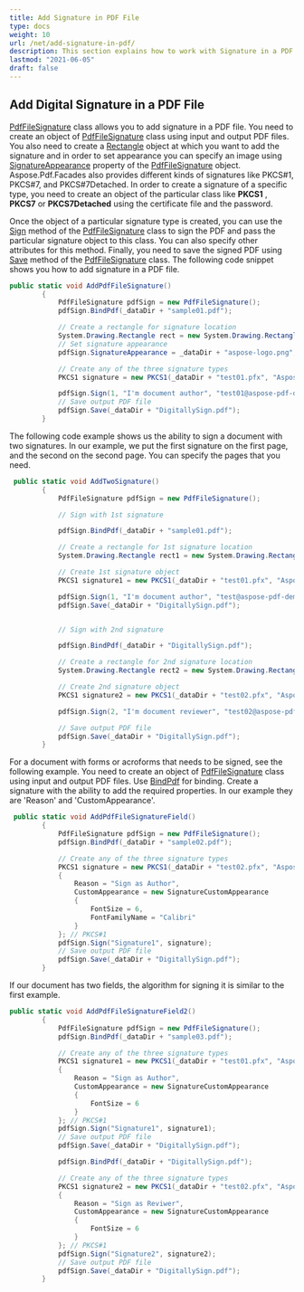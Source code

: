 ```yaml
---
title: Add Signature in PDF File
type: docs
weight: 10
url: /net/add-signature-in-pdf/
description: This section explains how to work with Signature in a PDF File using PdfFileSignature class.
lastmod: "2021-06-05"
draft: false
---
```


## Add Digital Signature in a PDF File

[PdfFileSignature](https://apireference.aspose.com/pdf/net/aspose.pdf.facades/pdffilesignature) class allows you to add signature in a PDF file. You need to create an object of [PdfFileSignature](https://apireference.aspose.com/pdf/net/aspose.pdf.facades/pdffilesignature) class using input and output PDF files. You also need to create a [Rectangle](https://apireference.aspose.com/pdf/net/aspose.pdf/rectangle) object at which you want to add the signature and in order to set appearance you can specify an image using [SignatureAppearance](https://apireference.aspose.com/pdf/net/aspose.pdf.facades/pdffilesignature/properties/signatureappearance) property of the [PdfFileSignature](https://apireference.aspose.com/pdf/net/aspose.pdf.facades/pdffilesignature) object. Aspose.Pdf.Facades also provides different kinds of signatures like PKCS#1, PKCS#7, and PKCS#7Detached. In order to create a signature of a specific type, you need to create an object of the particular class like **PKCS1** , **PKCS7** or **PKCS7Detached** using the certificate file and the password.

Once the object of a particular signature type is created, you can use the [Sign](https://apireference.aspose.com/pdf/net/aspose.pdf.facades/pdffilesignature/methods/sign/index) method of the [PdfFileSignature](https://apireference.aspose.com/pdf/net/aspose.pdf.facades/pdffilesignature) class to sign the PDF and pass the particular signature object to this class. You can also specify other attributes for this method. Finally, you need to save the signed PDF using [Save](https://apireference.aspose.com/pdf/net/aspose.pdf/document/methods/save/index) method of the [PdfFileSignature](https://apireference.aspose.com/pdf/net/aspose.pdf.facades/pdffilesignature) class. The following code snippet shows you how to add signature in a PDF file.

```csharp
public static void AddPdfFileSignature()
        {
            PdfFileSignature pdfSign = new PdfFileSignature();
            pdfSign.BindPdf(_dataDir + "sample01.pdf");

            // Create a rectangle for signature location
            System.Drawing.Rectangle rect = new System.Drawing.Rectangle(10, 10, 300, 50);
            // Set signature appearance
            pdfSign.SignatureAppearance = _dataDir + "aspose-logo.png";

            // Create any of the three signature types
            PKCS1 signature = new PKCS1(_dataDir + "test01.pfx", "Aspose2021"); // PKCS#1

            pdfSign.Sign(1, "I'm document author", "test01@aspose-pdf-demo.local", "Aspose Pdf Demo, Australia", true, rect, signature);
            // Save output PDF file
            pdfSign.Save(_dataDir + "DigitallySign.pdf");
        }
```

The following code example shows us the ability to sign a document with two signatures. In our example, we put the first signature on the first page, and the second on the second page. You can specify the pages that you need.

```csharp
 public static void AddTwoSignature()
        {
            PdfFileSignature pdfSign = new PdfFileSignature();

            // Sign with 1st signature

            pdfSign.BindPdf(_dataDir + "sample01.pdf");

            // Create a rectangle for 1st signature location
            System.Drawing.Rectangle rect1 = new System.Drawing.Rectangle(10, 10, 300, 50);

            // Create 1st signature object
            PKCS1 signature1 = new PKCS1(_dataDir + "test01.pfx", "Aspose2021"); // PKCS#1

            pdfSign.Sign(1, "I'm document author", "test@aspose-pdf-demo.local", "Aspose Pdf Demo, Australia", true, rect1, signature1);
            pdfSign.Save(_dataDir + "DigitallySign.pdf");


            // Sign with 2nd signature

            pdfSign.BindPdf(_dataDir + "DigitallySign.pdf");

            // Create a rectangle for 2nd signature location
            System.Drawing.Rectangle rect2 = new System.Drawing.Rectangle(10, 10, 300, 50);

            // Create 2nd signature object
            PKCS1 signature2 = new PKCS1(_dataDir + "test02.pfx", "Aspose2021"); // PKCS#1

            pdfSign.Sign(2, "I'm document reviewer", "test02@aspose-pdf-demo.local", "Aspose Pdf Demo, Australia", true, rect2, signature2);

            // Save output PDF file
            pdfSign.Save(_dataDir + "DigitallySign.pdf");
        }
```

For a document with forms or acroforms that needs to be signed, see the following example.
You need to create an object of [PdfFileSignature](https://apireference.aspose.com/pdf/net/aspose.pdf.facades/pdffilesignature) class using input and output PDF files. Use [BindPdf](https://apireference.aspose.com/pdf/net/aspose.pdf.facades.pdffilesignature/bindpdf/methods/1) for binding. Create a signature with the ability to add the required properties. In our example they are 'Reason' and 'CustomAppearance'.

```csharp
 public static void AddPdfFileSignatureField()
        {
            PdfFileSignature pdfSign = new PdfFileSignature();
            pdfSign.BindPdf(_dataDir + "sample02.pdf");

            // Create any of the three signature types
            PKCS1 signature = new PKCS1(_dataDir + "test02.pfx", "Aspose2021")
            {
                Reason = "Sign as Author",
                CustomAppearance = new SignatureCustomAppearance
                {
                    FontSize = 6,
                    FontFamilyName = "Calibri"
                }
            }; // PKCS#1
            pdfSign.Sign("Signature1", signature);
            // Save output PDF file
            pdfSign.Save(_dataDir + "DigitallySign.pdf");
        }
```

If our document has two fields, the algorithm for signing it is similar to the first example.

```csharp
public static void AddPdfFileSignatureField2()
        {
            PdfFileSignature pdfSign = new PdfFileSignature();
            pdfSign.BindPdf(_dataDir + "sample03.pdf");

            // Create any of the three signature types
            PKCS1 signature1 = new PKCS1(_dataDir + "test01.pfx", "Aspose2021")
            {
                Reason = "Sign as Author",
                CustomAppearance = new SignatureCustomAppearance
                {
                    FontSize = 6
                }
            }; // PKCS#1
            pdfSign.Sign("Signature1", signature1);
            // Save output PDF file
            pdfSign.Save(_dataDir + "DigitallySign.pdf");

            pdfSign.BindPdf(_dataDir + "DigitallySign.pdf");

            // Create any of the three signature types
            PKCS1 signature2 = new PKCS1(_dataDir + "test02.pfx", "Aspose2021")
            {
                Reason = "Sign as Reviwer",
                CustomAppearance = new SignatureCustomAppearance
                {
                    FontSize = 6
                }
            }; // PKCS#1
            pdfSign.Sign("Signature2", signature2);
            // Save output PDF file
            pdfSign.Save(_dataDir + "DigitallySign.pdf");
        }
```
